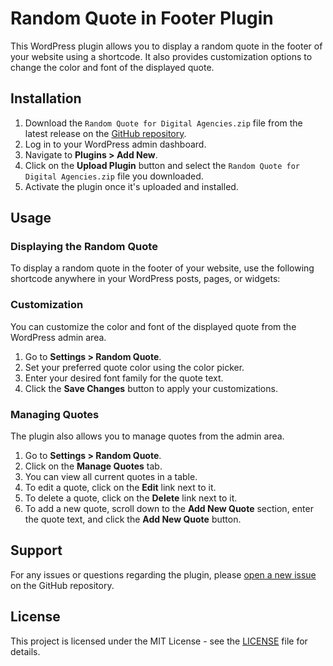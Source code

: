 # Random Quote in Footer Plugin

This WordPress plugin allows you to display a random quote in the footer of your website using a shortcode. It also provides customization options to change the color and font of the displayed quote.

## Installation

1. Download the `Random Quote for Digital Agencies.zip` file from the latest release on the [GitHub repository](https://github.com/DEV-RAPHAEL/Random-Quote-Plugin-For-Wordpress/).
2. Log in to your WordPress admin dashboard.
3. Navigate to **Plugins > Add New**.
4. Click on the **Upload Plugin** button and select the `Random Quote for Digital Agencies.zip` file you downloaded.
5. Activate the plugin once it's uploaded and installed.

## Usage

### Displaying the Random Quote

To display a random quote in the footer of your website, use the following shortcode anywhere in your WordPress posts, pages, or widgets:


### Customization

You can customize the color and font of the displayed quote from the WordPress admin area.

1. Go to **Settings > Random Quote**.
2. Set your preferred quote color using the color picker.
3. Enter your desired font family for the quote text.
4. Click the **Save Changes** button to apply your customizations.

### Managing Quotes

The plugin also allows you to manage quotes from the admin area.

1. Go to **Settings > Random Quote**.
2. Click on the **Manage Quotes** tab.
3. You can view all current quotes in a table.
4. To edit a quote, click on the **Edit** link next to it.
5. To delete a quote, click on the **Delete** link next to it.
6. To add a new quote, scroll down to the **Add New Quote** section, enter the quote text, and click the **Add New Quote** button.

## Support

For any issues or questions regarding the plugin, please [open a new issue](https://github.com/DEV-RAPHAEL/Random-Quote-Plugin-For-Wordpress/issues) on the GitHub repository.

## License

This project is licensed under the MIT License - see the [LICENSE](LICENSE) file for details.
